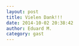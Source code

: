 ```yaml
---
layout: post
title: Vielen Dank!!!
date: 2014-10-02 20:38:42
author: Eduard M.
category: gast
---
```

